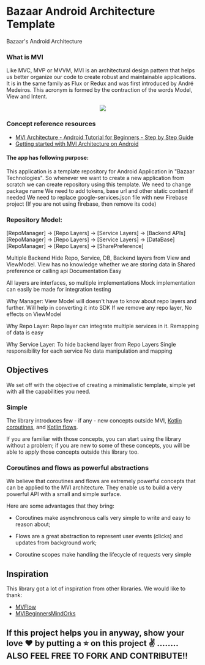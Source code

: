 # Bazaar Android Architecture Template
Bazaar's Android Architecture

### What is MVI
Like MVC, MVP or MVVM, MVI is an architectural design pattern that helps us better organize our code to create robust and maintainable applications. It is in the same family as Flux or Redux and was first introduced by André Medeiros. This acronym is formed by the contraction of the words Model, View and Intent.
<p align="center">
  <img src="https://github.com/MindorksOpenSource/MVI-Architecture-Android-Beginners/blob/master/art/banner-mvi-arch-beginners.png">
</p>

### Concept reference resources 
- [MVI Architecture - Android Tutorial for Beginners - Step by Step Guide](https://blog.mindorks.com/mvi-architecture-android-tutorial-for-beginners-step-by-step-guide)
- [Getting started with MVI Architecture on Android](https://proandroiddev.com/getting-started-with-mvi-architecture-on-android-b2c280b7023)


#### The app has following purpose:
This application is a template repository for Android Application in "Bazaar Technologies". So whenever we want to create a new application from scratch we can create repository using this template.
We need to change package name
We need to add tokens, base url and other static content if needed
We need to replace google-services.json file with new Firebase project (If you are not using firebase, then remove its code)


### Repository Model:
[RepoManager] -> [Repo Layers] -> [Service Layers] -> [Backend APIs]
[RepoManager] -> [Repo Layers] -> [Service Layers] -> [DataBase]
[RepoManager] -> [Repo Layers] -> [SharePreference]

Multiple Backend
Hide Repo, Service, DB, Backend layers from View and ViewModel. View has no knowledge whether we are storing data in Shared preference or calling api
Documentation Easy

All layers are interfaces, so multiple implementations
Mock implementation can easily be made for integration testing

Why Manager:
View Model will doesn't have to know about repo layers and further.
Will help in converting it into SDK
If we remove any repo layer, No effects on ViewModel

Why Repo Layer:
Repo layer can integrate multiple services in it.
Remapping of data is easy

Why Service Layer: 
To hide backend layer from Repo Layers
Single responsibility for each service
No data manipulation and mapping


## Objectives

We set off with the objective of creating a minimalistic template, simple yet with all the 
capabilities you need.

### Simple 
The library introduces few - if any - new concepts outside MVI, 
[Kotlin coroutines](https://kotlinlang.org/docs/reference/coroutines/basics.html), and 
[Kotlin flows](https://kotlinlang.org/docs/reference/coroutines/flow.html). 

If you are familiar with those concepts, you can start using the library without a problem; if you are new to some of these
concepts, you will be able to apply those concepts outside this library too.

### Coroutines and flows as powerful abstractions 

We believe that coroutines and flows are extremely powerful concepts that can be applied to the MVI architecture. 
They enable us to build a very powerful API with a small and simple surface.

Here are some advantages that they bring:

* Coroutines make asynchronous calls very simple to write and easy to reason about;

* Flows are a great abstraction to represent user events (clicks) and updates from background work;

* Coroutine scopes make handling the lifecycle of requests very simple

## Inspiration

This library got a lot of inspiration from other libraries. We would like to thank:

* [MVFlow](https://github.com/pedroql/mvflow)
* [MVIBeginnersMindOrks](https://github.com/MindorksOpenSource/MVI-Architecture-Android-Beginners)

## If this project helps you in anyway, show your love :heart: by putting a :star: on this project :v: ........ ALSO FEEL FREE TO FORK AND CONTRIBUTE!!
